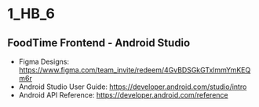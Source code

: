# 1_HB_6

## FoodTime Frontend - Android Studio

- Figma Designs: https://www.figma.com/team_invite/redeem/4GvBDSGkGTxlmmYmKEQm6r
- Android Studio User Guide: https://developer.android.com/studio/intro
- Android API Reference: https://developer.android.com/reference
